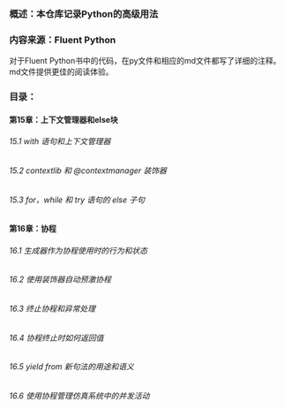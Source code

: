 ### 概述：本仓库记录Python的高级用法

### 内容来源：Fluent Python

对于Fluent Python书中的代码，在py文件和相应的md文件都写了详细的注释。
md文件提供更佳的阅读体验。

### 目录：

#### 第15章：上下文管理器和else块
###### 15.1 with 语句和上下文管理器
###### 15.2 contextlib 和 @contextmanager 装饰器
###### 15.3 for，while 和 try 语句的 else 子句

#### 第16章：协程

###### 16.1 生成器作为协程使用时的行为和状态
###### 16.2 使用装饰器自动预激协程  
###### 16.3 终止协程和异常处理
###### 16.4 协程终止时如何返回值  
###### 16.5 yield from 新句法的用途和语义  
###### 16.6 使用协程管理仿真系统中的并发活动  
  
